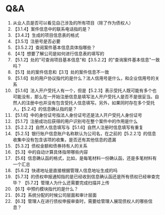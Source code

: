 # Q&A
1. 从业人员是否可以看见自己涉及的所有项目（除了作为债权人）
2. 【3.1.4】案件信息中的联系电话指的是？
3. 【3.4.2】生成的项目信息表的格式
4. 【3.5.1】注册号是否必要
5. 【3.5.2.2】查阅案件基本信息具体指哪些？
6. 【4.1】想要了解公司是如何进行信息表的填写的
7. 【5.1.2】处的"可查询项目基本信息"和【3.5.2.2】的"查询案件基本信息"一致吗？
8. 【5.1】处的案件信息和【3.1】处的案件信息不一致
9. 【5.1.6】处的用户协议指代的是什么？法人信用号是什么，和企业信用号的关系
10. 【5.1.6】法人开户受托人有一个，但是【5.2.3】表示受托人既可能有多个也可能没有，那么在一开始注册信息是填写法人开户受托人是否不是很妥当。自然人的注册中也并没有包含受托人信息填写。另外，如果同时存在多个受托人，【5.2.4】的信息确认指的是？
11. 【5.1.6】中的身份证号指法人身份证号还是法人开户受托人身份证号
12. 【5.1.7】注册成功后获得的用户识别号在整个案件中的作用是什么
13. 【5.2.2.2】自然人信息填写与【5.1.6】自然人注册时信息填写有重复
14. 【5.2.5】银行账户信息账户名称默认为公司名，在之前的【5.2.2.1】的信息收集中没有包含该项的收集，是否还有其他信息的遗漏
15. 【5.3.2】债权金额和债券持有人的关系
16. 【5.3】中的自动计算具体指带哪些内容
17. 【5.6】信息确认函的格式，比如，是每笔材料一份确认函，还是多笔材料有一个汇总
18. 【5.6.2】快递地址是直接根据管理人信息地址生成的吗
19. 【5.7.3】的债权申报通知指的是已经收到信息确认函还是所有债权已经审查完毕？ 【5.7.2】管理人为什么还需要完成扫描并上传
20. 【6.1】中预约模块指代的是什么？
21. 【6.2】系统分配的时候公司层面和审计层面
22. 【6.3】管理人在进行债权申报审查时，需要给管理人展现债权人的哪些信息？